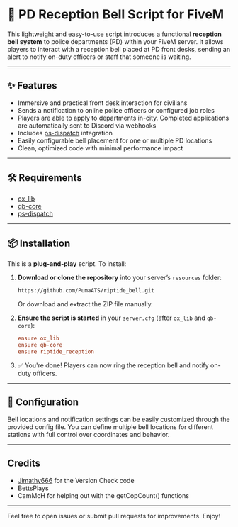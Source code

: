 # 🚨 PD Reception Bell Script for FiveM

This lightweight and easy-to-use script introduces a functional **reception bell system** to police departments (PD) within your FiveM server. It allows players to interact with a reception bell placed at PD front desks, sending an alert to notify on-duty officers or staff that someone is waiting.

---

## ✨ Features

- Immersive and practical front desk interaction for civilians  
- Sends a notification to online police officers or configured job roles
- Players are able to apply to departments in-city. Completed applications are automatically sent to Discord via webhooks
- Includes [ps-dispatch](https://github.com/Project-Sloth/ps-dispatch) integration  
- Easily configurable bell placement for one or multiple PD locations  
- Clean, optimized code with minimal performance impact

---

## 🛠️ Requirements

- [ox_lib](https://github.com/overextended/ox_lib)  
- [qb-core](https://github.com/qbcore-framework/qb-core)  
- [ps-dispatch](https://github.com/Project-Sloth/ps-dispatch)

---

## 📦 Installation

This is a **plug-and-play** script. To install:

1. **Download or clone the repository** into your server’s `resources` folder:

    ```bash
    https://github.com/PumaATS/riptide_bell.git
    ```

    Or download and extract the ZIP file manually.

2. **Ensure the script is started** in your `server.cfg` (after `ox_lib` and `qb-core`):

    ```cfg
    ensure ox_lib
    ensure qb-core
    ensure riptide_reception
    ```

3. ✅ You're done! Players can now ring the reception bell and notify on-duty officers.

---

## 🧩 Configuration

Bell locations and notification settings can be easily customized through the provided config file. You can define multiple bell locations for different stations with full control over coordinates and behavior.

---

## Credits
- [Jimathy666](https://github.com/jimathy) for the Version Check code
- BettsPlays
- CamMcH for helping out with the getCopCount() functions

---

Feel free to open issues or submit pull requests for improvements. Enjoy!
